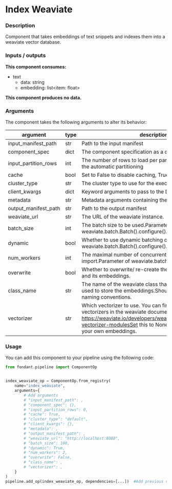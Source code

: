# Index Weaviate

### Description
Component that takes embeddings of text snippets and indexes them into a weaviate vector database.

### Inputs / outputs

**This component consumes:**

- text
    - data: string
    - embedding: list<item: float>

**This component produces no data.**

### Arguments

The component takes the following arguments to alter its behavior:

| argument | type | description | default |
| -------- | ---- | ----------- | ------- |
| input_manifest_path | str | Path to the input manifest | / |
| component_spec | dict | The component specification as a dictionary | / |
| input_partition_rows | int | The number of rows to load per partition.                         Set to override the automatic partitioning | / |
| cache | bool | Set to False to disable caching, True by default. | True |
| cluster_type | str | The cluster type to use for the execution | default |
| client_kwargs | dict | Keyword arguments to pass to the Dask client | / |
| metadata | str | Metadata arguments containing the run id and base path | / |
| output_manifest_path | str | Path to the output manifest | / |
| weaviate_url | str | The URL of the weaviate instance. | http://localhost:8080 |
| batch_size | int | The batch size to be used.Parameter of weaviate.batch.Batch().configure(). | 100 |
| dynamic | bool | Whether to use dynamic batching or not.Parameter of weaviate.batch.Batch().configure(). | True |
| num_workers | int | The maximal number of concurrent threads to run batch import.Parameter of weaviate.batch.Batch().configure(). | 2 |
| overwrite | bool | Whether to overwrite/ re-create the existing weaviate class and its embeddings. | / |
| class_name | str | The name of the weaviate class that will be created and used to store the embeddings.Should follow the weaviate naming conventions. | / |
| vectorizer | str | Which vectorizer to use. You can find the available vectorizers in the weaviate documentation: https://weaviate.io/developers/weaviate/modules/retriever-vectorizer-modulesSet this to None if you want to insert your own embeddings. | / |

### Usage

You can add this component to your pipeline using the following code:

```python
from fondant.pipeline import ComponentOp


index_weaviate_op = ComponentOp.from_registry(
    name="index_weaviate",
    arguments={
        # Add arguments
        # "input_manifest_path": ,
        # "component_spec": {},
        # "input_partition_rows": 0,
        # "cache": True,
        # "cluster_type": "default",
        # "client_kwargs": {},
        # "metadata": ,
        # "output_manifest_path": ,
        # "weaviate_url": "http://localhost:8080",
        # "batch_size": 100,
        # "dynamic": True,
        # "num_workers": 2,
        # "overwrite": False,
        # "class_name": ,
        # "vectorizer": ,
    }
)
pipeline.add_op(index_weaviate_op, dependencies=[...])  #Add previous component as dependency
```

